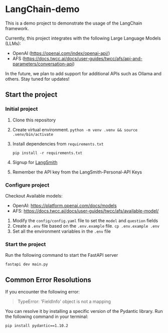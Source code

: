 # LangChain-demo

This is a demo project to demonstrate the usage of the LangChain framework.

Currently, this project integrates with the following Large Language Models (LLMs):
- OpenAI (https://openai.com/index/openai-api/)
- AFS (https://docs.twcc.ai/docs/user-guides/twcc/afs/api-and-parameters/conversation-api)

In the future, we plan to add support for additional APIs such as Ollama and others.
Stay tuned for updates!

## Start the project

### Initial project
1. Clone this repository
2. Create virtual environment. `python -m venv .venv && source .venv/bin/activate`
3. Install dependencies from `requirements.txt`

    ```shell
    pip install -r requirements.txt
    ```
4. Signup for [LangSmith](https://smith.langchain.com)
5. Remember the API key from the LangSmith-Personal-API Keys

### Configure project

Checkout Available models:
- OpenAI: https://platform.openai.com/docs/models
- AFS: https://docs.twcc.ai/docs/user-guides/twcc/afs/available-model/

1. Modify the `config/config.yaml` file to set the `model` and `question` fields 
2. Create a `.env` file based on the `.env.example` file. `cp .env.example .env`
3. Set all the environment variables in the `.env` file

### Start the project

Run the following command to start the FastAPI server
```shell
fastapi dev main.py
```

## Common Error Resolutions

If you encounter the following error:
> TypeError: 'FieldInfo' object is not a mapping

You can resolve it by installing a specific version of the Pydantic library. Run the following command in your terminal:

```shell
pip install pydantic==1.10.2
```